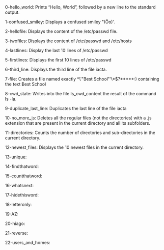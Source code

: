 0-hello_world: Prints “Hello, World”, followed by a new line to the standard output.

1-confused_smiley: Displays a confused smiley "(Ôo)'.

2-hellofile: Displays the content of the /etc/passwd file.

3-twofiles: Displays the content of /etc/passwd and /etc/hosts

4-lastlines: Display the last 10 lines of /etc/passwd

5-firstlines: Displays the first 10 lines of /etc/passwd

6-third_line: Displays the third line of the file iacta.

7-file: Creates a file named exactly \*\\'"Best School"\'\\*$\?\*\*\*\*\*:) containing the text Best School

8-cwd_state: Writes into the file ls_cwd_content the result of the command ls -la.

9-duplicate_last_line: Duplicates the last line of the file iacta

10-no_more_js: Deletes all the regular files (not the directories) with a .js extension that are present in the current directory and all its subfolders.

11-directories: Counts the number of directories and sub-directories in the current directory.

12-newest_files: Displays the 10 newest files in the current directory.

13-unique:

14-findthatword:

15-countthatword:

16-whatsnext:

17-hidethisword:

18-letteronly:

19-AZ:

20-hiago:

21-reverse:

22-users_and_homes:
